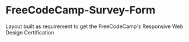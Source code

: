 # FreeCodeCamp-Survey-Form

Layout built as requirement to get the FreeCodeCamp's Responsive Web Design Certification
